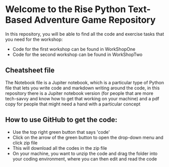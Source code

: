 # Welcome to the Rise Python Text-Based Adventure Game Repository

In this repository, you will be able to find all the code and exercise tasks that you need for the workshop:
- Code for the first workshop can be found in WorkShopOne
- Code for the second workshop can be found in WorkShopTwo

## Cheatsheet file
The Notebook file is a Jupiter notebook, which is a particular type of Python file that lets you write code and markdown writing around the code, in this repository there is a Jupiter notebook version (for people that are more tech-savvy and know how to get that working on your machine) and a pdf copy for people that might need a hand with a particular concept

## How to use GitHub to get the code:
- Use the top right green button that says 'code'
- Click on the arrow of the green button to open the drop-down menu and click zip file
- This will download all the codes in the zip file
- On your machine, you want to unzip the code and drag the folder into your coding environment, where you can then edit and read the code
